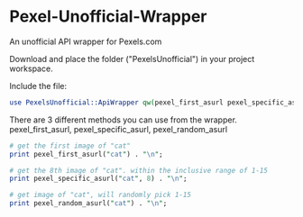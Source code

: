 # Pexel-Unofficial-Wrapper

An unofficial API wrapper for Pexels.com

Download and place the folder ("PexelsUnofficial") in your project workspace.

Include the file:

```perl
use PexelsUnofficial::ApiWrapper qw(pexel_first_asurl pexel_specific_asurl pexel_random_asurl);
```

There are 3 different methods you can use from the wrapper.
pexel_first_asurl, pexel_specific_asurl, pexel_random_asurl

```perl
# get the first image of "cat"
print pexel_first_asurl("cat") . "\n";

# get the 8th image of "cat". within the inclusive range of 1-15
print pexel_specific_asurl("cat", 8) . "\n";

# get image of "cat", will randomly pick 1-15
print pexel_random_asurl("cat") . "\n";
```
